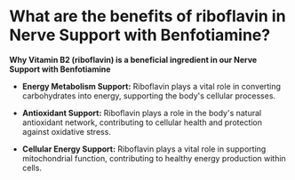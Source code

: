 # What are the benefits of riboflavin in Nerve Support with Benfotiamine?

**Why Vitamin B2 (riboflavin) is a beneficial ingredient in our Nerve Support with Benfotiamine**

- **Energy Metabolism Support:** Riboflavin plays a vital role in converting carbohydrates into energy, supporting the body's cellular processes. 

- **Antioxidant Support:** Riboflavin plays a role in the body's natural antioxidant network, contributing to cellular health and protection against oxidative stress. 

- **Cellular Energy Support:** Riboflavin plays a vital role in supporting mitochondrial function, contributing to healthy energy production within cells.